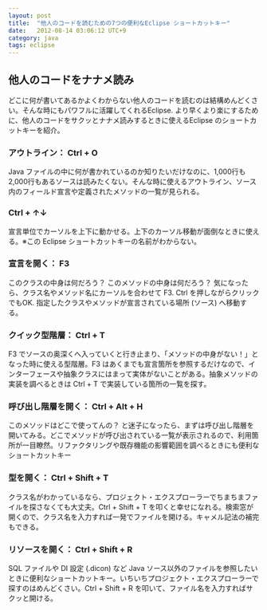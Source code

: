 ```yaml
---
layout: post
title:  "他人のコードを読むための7つの便利なEclipse ショートカットキー"
date:   2012-08-14 03:06:12 UTC+9
category: java
tags: eclipse
---
```


## 他人のコードをナナメ読み

どこに何が書いてあるかよくわからない他人のコードを読むのは結構めんどくさい。そんな時にもパワフルに活躍してくれるEclipse. より早くより楽にするために、他人のコードをサクッとナナメ読みするときに使えるEclipse のショートカットキーを紹介。

### アウトライン： Ctrl + O

Java ファイルの中に何が書かれているのか知りたいだけなのに、1,000行も2,000行もあるソースは読みたくない。そんな時に使えるアウトライン、ソース内のフィールド宣言や定義されたメソッドの一覧が見られる。

### Ctrl + ↑↓

宣言単位でカーソルを上下に動かせる。上下のカーソル移動が面倒なときに使える。※この Eclipse ショートカットキーの名前がわからない。

### 宣言を開く： F3

このクラスの中身は何だろう？ このメソッドの中身は何だろう？ 気になったら、クラス名やメソッド名にカーソルを合わせて F3. Ctrl を押しながらクリックでもOK. 指定したクラスやメソッドが宣言されている場所 (ソース) へ移動する。

### クイック型階層： Ctrl + T

F3 でソースの奥深くへ入っていくと行き止まり、「メソッドの中身がない！」となった時に使える型階層。F3 はあくまでも宣言箇所を参照するだけなので、インターフェースや抽象クラスにはまって実体がないことがある。抽象メソッドの実装を調べるときは Ctrl + T で実装している箇所の一覧を探す。

### 呼び出し階層を開く： Ctrl + Alt + H

このメソッドはどこで使ってんの？ と迷子になったら、まずは呼び出し階層を開いてみる。どこでメソッドが呼び出されている一覧が表示されるので、利用箇所が一目瞭然。リファクタリングや既存機能の影響範囲を調べるときにも便利なショートカットキー

### 型を開く： Ctrl + Shift + T

クラス名がわかっているなら、プロジェクト・エクスプローラーでちまちまファイルを探さなくても大丈夫。Ctrl + Shift + T を叩くと幸せになれる。検索窓が開くので、クラス名を入力すれば一発でファイルを開ける。キャメル記法の補完もできる。

### リソースを開く： Ctrl + Shift + R

SQL ファイルや DI 設定 (.dicon) など Java ソース以外のファイルを参照したいときに便利なショートカットキー。いちいちプロジェクト・エクスプローラーで探すのはめんどくさい。Ctrl + Shift + R を叩いて、ファイル名を入力すればサクッと開ける。

